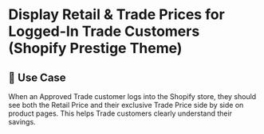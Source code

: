 # Display Retail & Trade Prices for Logged-In Trade Customers (Shopify Prestige Theme)

## 🧩 Use Case
When an Approved Trade customer logs into the Shopify store, they should see both the Retail Price and their exclusive Trade Price side by side on product pages. This helps Trade customers clearly understand their savings.
